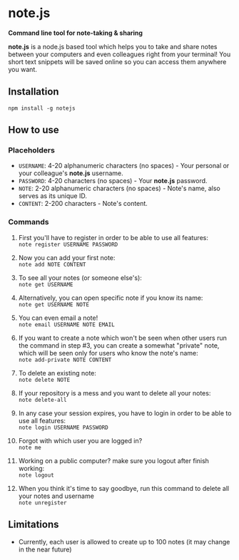 # note.js
**Command line tool for note-taking & sharing**  

**note.js** is a node.js based tool which helps you to take and share notes between your computers and even colleagues right from your terminal! 
You short text snippets will be saved online so you can access them anywhere you want.

## Installation
`npm install -g notejs`

## How to use
### Placeholders
* `USERNAME`: 4-20 alphanumeric characters (no spaces) - Your personal or your colleague's **note.js** username.
* `PASSWORD`: 4-20 characters (no spaces) - Your **note.js** password.
* `NOTE`: 2-20 alphanumeric characters (no spaces) - Note's name, also serves as its unique ID.
* `CONTENT`: 2-200 characters - Note's content.

### Commands
1. First you'll have to register in order to be able to use all features:  
`note register USERNAME PASSWORD`

2. Now you can add your first note:  
`note add NOTE CONTENT`

3. To see all your notes (or someone else's):  
`note get USERNAME`

4. Alternatively, you can open specific note if you know its name:  
`note get USERNAME NOTE`

5. You can even email a note!  
`note email USERNAME NOTE EMAIL`

6. If you want to create a note which won't be seen when other users run the command in step #3, you can create 
 a somewhat "private" note, which will be seen only for users who know the note's name:  
`note add-private NOTE CONTENT`

7. To delete an existing note:  
`note delete NOTE`

8. If your repository is a mess and you want to delete all your notes:  
`note delete-all`

9. In any case your session expires, you have to login in order to be able to use all features:  
`note login USERNAME PASSWORD`

10. Forgot with which user you are logged in?  
`note me`

11. Working on a public computer? make sure you logout after finish working:  
`note logout`

12. When you think it's time to say goodbye, run this command to delete all your notes and username  
`note unregister`

## Limitations
* Currently, each user is allowed to create up to 100 notes (it may change in the near future)